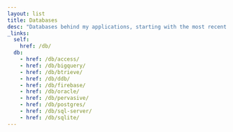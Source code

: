 ```yaml
---
layout: list
title: Databases
desc: "Databases behind my applications, starting with the most recent."
_links:
  self:
    href: /db/
  db:
    - href: /db/access/
    - href: /db/bigquery/
    - href: /db/btrieve/
    - href: /db/ddb/
    - href: /db/firebase/
    - href: /db/oracle/
    - href: /db/pervasive/
    - href: /db/postgres/
    - href: /db/sql-server/
    - href: /db/sqlite/
---
```

